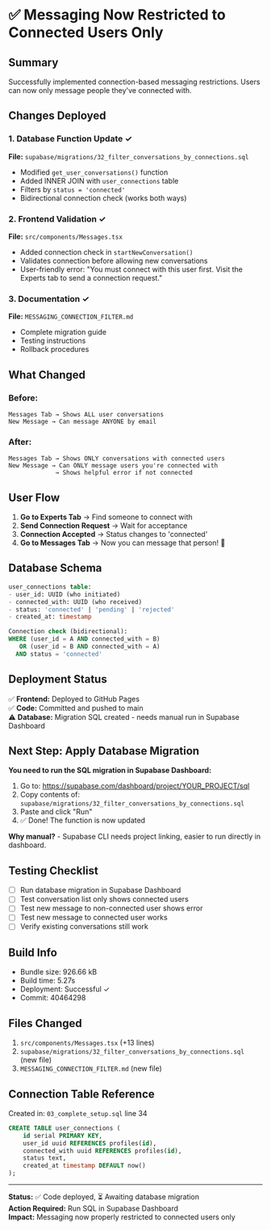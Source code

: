 # ✅ Messaging Now Restricted to Connected Users Only

## Summary
Successfully implemented connection-based messaging restrictions. Users can now only message people they've connected with.

## Changes Deployed

### 1. Database Function Update ✓
**File:** `supabase/migrations/32_filter_conversations_by_connections.sql`
- Modified `get_user_conversations()` function
- Added INNER JOIN with `user_connections` table
- Filters by `status = 'connected'`
- Bidirectional connection check (works both ways)

### 2. Frontend Validation ✓
**File:** `src/components/Messages.tsx`
- Added connection check in `startNewConversation()`
- Validates connection before allowing new conversations
- User-friendly error: "You must connect with this user first. Visit the Experts tab to send a connection request."

### 3. Documentation ✓
**File:** `MESSAGING_CONNECTION_FILTER.md`
- Complete migration guide
- Testing instructions
- Rollback procedures

## What Changed

### Before:
```
Messages Tab → Shows ALL user conversations
New Message → Can message ANYONE by email
```

### After:
```
Messages Tab → Shows ONLY conversations with connected users
New Message → Can ONLY message users you're connected with
             → Shows helpful error if not connected
```

## User Flow

1. **Go to Experts Tab** → Find someone to connect with
2. **Send Connection Request** → Wait for acceptance
3. **Connection Accepted** → Status changes to 'connected'
4. **Go to Messages Tab** → Now you can message that person! 📧

## Database Schema
```sql
user_connections table:
- user_id: UUID (who initiated)
- connected_with: UUID (who received)
- status: 'connected' | 'pending' | 'rejected'
- created_at: timestamp

Connection check (bidirectional):
WHERE (user_id = A AND connected_with = B) 
   OR (user_id = B AND connected_with = A)
  AND status = 'connected'
```

## Deployment Status

✅ **Frontend:** Deployed to GitHub Pages  
✅ **Code:** Committed and pushed to main  
⚠️ **Database:** Migration SQL created - needs manual run in Supabase Dashboard

## Next Step: Apply Database Migration

**You need to run the SQL migration in Supabase Dashboard:**

1. Go to: https://supabase.com/dashboard/project/YOUR_PROJECT/sql
2. Copy contents of: `supabase/migrations/32_filter_conversations_by_connections.sql`
3. Paste and click "Run"
4. ✅ Done! The function is now updated

**Why manual?** - Supabase CLI needs project linking, easier to run directly in dashboard.

## Testing Checklist

- [ ] Run database migration in Supabase Dashboard
- [ ] Test conversation list only shows connected users
- [ ] Test new message to non-connected user shows error
- [ ] Test new message to connected user works
- [ ] Verify existing conversations still work

## Build Info
- Bundle size: 926.66 kB
- Build time: 5.27s
- Deployment: Successful ✓
- Commit: 40464298

## Files Changed
1. `src/components/Messages.tsx` (+13 lines)
2. `supabase/migrations/32_filter_conversations_by_connections.sql` (new file)
3. `MESSAGING_CONNECTION_FILTER.md` (new file)

## Connection Table Reference
Created in: `03_complete_setup.sql` line 34
```sql
CREATE TABLE user_connections (
    id serial PRIMARY KEY,
    user_id uuid REFERENCES profiles(id),
    connected_with uuid REFERENCES profiles(id),
    status text,
    created_at timestamp DEFAULT now()
);
```

---

**Status:** ✅ Code deployed, ⏳ Awaiting database migration  
**Action Required:** Run SQL in Supabase Dashboard  
**Impact:** Messaging now properly restricted to connected users only
